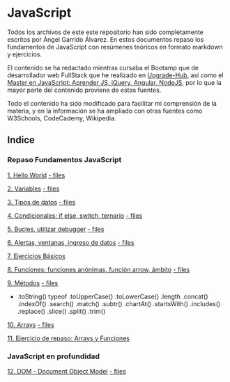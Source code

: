 # JavaScript
Todos los archivos de este este repositorio han sido completamente escritos por Ángel Garrido Álvarez. En estos documentos repaso los fundamentos de JavaScript con resúmenes teóricos en formato markdown y ejercicios.

El contenido se ha redactado mientras cursaba el Bootamp que de desarrollador web FullStack que he realizado en [Upgrade-Hub](https://pro.upgrade-hub.com/), así como el [Master en JavaScript: Aprender JS, jQuery, Angular, NodeJS](https://www.udemy.com/course/master-en-javascript-aprender-js-jquery-angular-nodejs-y-mas/), por lo que la mayor parte del contenido proviene de estas fuentes.

Todo el contenido ha sido modificado para facilitar mi comprensión de la materia, y en la información se ha ampliado con otras fuentes como W3Schools, CodeCademy, Wikipedia.

## Indice

### Repaso Fundamentos JavaScript
[1. Hello World](/01-HelloWorld/1helloWorld.md)
[- files](/01-HelloWorld)

[2. Variables](/02-Variables/2.variables_modo_estricto.md)
[- files](/02-Variables)

[3. Tipos de datos](/03-tiposDatos/tiposDatos.md)
[- files](/03-tiposDatos)

[4. Condicionales: if else, switch, ternario](/04-CondicionalesSwitchTernario/ifElseSwitchTernario.md)
[- files](/04-CondicionalesSwitchTernario)

[5. Bucles, utilizar debugger](/05-Bucles/Bucles.md)
[- files](/05-Bucles)

[6. Alertas, ventanas, ingreso de datos](/06-AlertasVentanasIngresoDatos/ventanas.md)
[- files](/06-AlertasVentanasIngresoDatos)

[7. Ejercicios Básicos](/07-EjerciciosBasicos)

[8. Funciones: funciones anónimas, función arrow, ámbito](/08-Funciones/funcionesAmbitoArrow.md)
[- files](/08-Funciones)

[9. Métodos](/09-Metodos/metodos.md)
[- files](/09-Metodos)


* .toString()
typeof
.toUpperCase()
.toLowerCase()
.length
.concat()
.indexOf()
.search()
.match()
.subtr()
.chartAt()
.startsWith()
.includes()
.replace()
.slice()
.split()
.trim()

[10. Arrays](/10-Arrays/arrays.md)
[- files](/10-Arrays)

[11. Ejercicio de repaso: Arrays y Funciones](/11-EjercicioArrayFunciones)

### JavaScript en profundidad


[12. DOM - Document Object Model](/12-DOM/dom.md)
[- files](/12-DOM)
